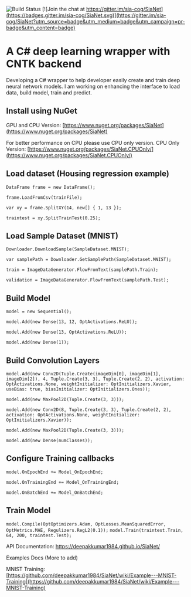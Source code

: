 ![Build Status](https://travis-ci.org/deepakkumar1984/SiaNet.svg?branch=master)
[![Join the chat at https://gitter.im/sia-cog/SiaNet](https://badges.gitter.im/sia-cog/SiaNet.svg)](https://gitter.im/sia-cog/SiaNet?utm_source=badge&utm_medium=badge&utm_campaign=pr-badge&utm_content=badge)

# A C# deep learning wrapper with CNTK backend

Developing a C# wrapper to help developer easily create and train deep neural network models. I am working on enhancing the interface to load data, build model, train and predict.

## Install using NuGet
GPU and CPU Version: [https://www.nuget.org/packages/SiaNet](https://www.nuget.org/packages/SiaNet)

For better performance on CPU please use CPU only version.
CPU Only Version: [https://www.nuget.org/packages/SiaNet.CPUOnly/](https://www.nuget.org/packages/SiaNet.CPUOnly/)

## Load dataset (Housing regression example)
```DataFrame frame = new DataFrame();```

```frame.LoadFromCsv(trainFile);```

```var xy = frame.SplitXY(14, new[] { 1, 13 });```

```traintest = xy.SplitTrainTest(0.25);```

## Load Sample Dataset (MNIST)
```Downloader.DownloadSample(SampleDataset.MNIST);```

```var samplePath = Downloader.GetSamplePath(SampleDataset.MNIST);```

```train = ImageDataGenerator.FlowFromText(samplePath.Train);```

```validation = ImageDataGenerator.FlowFromText(samplePath.Test);```

## Build Model
```model = new Sequential();```

```model.Add(new Dense(13, 12, OptActivations.ReLU));```

```model.Add(new Dense(13, OptActivations.ReLU));```

```model.Add(new Dense(1));```

## Build Convolution Layers
```model.Add(new Conv2D(Tuple.Create(imageDim[0], imageDim[1], imageDim[2]), 4, Tuple.Create(3, 3), Tuple.Create(2, 2), activation: OptActivations.None, weightInitializer: OptInitializers.Xavier, useBias: true, biasInitializer: OptInitializers.Ones));```

```model.Add(new MaxPool2D(Tuple.Create(3, 3)));```

```model.Add(new Conv2D(8, Tuple.Create(3, 3), Tuple.Create(2, 2), activation: OptActivations.None, weightInitializer: OptInitializers.Xavier));```

```model.Add(new MaxPool2D(Tuple.Create(3, 3)));```

```model.Add(new Dense(numClasses));```

## Configure Training callbacks
```model.OnEpochEnd += Model_OnEpochEnd;```

```model.OnTrainingEnd += Model_OnTrainingEnd;```

```model.OnBatchEnd += Model_OnBatchEnd;```

## Train Model
```model.Compile(OptOptimizers.Adam, OptLosses.MeanSquaredError, OptMetrics.MAE, Regulizers.RegL2(0.1));```
```model.Train(traintest.Train, 64, 200, traintest.Test);```

API Documentation: https://deepakkumar1984.github.io/SiaNet/

Examples Docs (More to add)

MNIST Training: [https://github.com/deepakkumar1984/SiaNet/wiki/Example---MNIST-Training](https://github.com/deepakkumar1984/SiaNet/wiki/Example---MNIST-Training)

